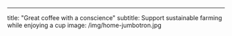---
title: "Great coffee with a conscience"
subtitle: Support sustainable farming while enjoying a cup
image: /img/home-jumbotron.jpg

